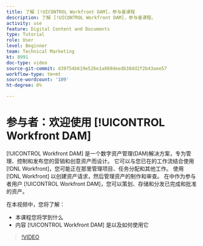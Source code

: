 ```yaml
---
title: 了解 [!UICONTROL Workfront DAM]，参与者课程
description: 了解 [!UICONTROL Workfront DAM]，参与者课程。
activity: use
feature: Digital Content and Documents
type: Tutorial
role: User
level: Beginner
team: Technical Marketing
kt: 8991
doc-type: video
source-git-commit: d39754b619e526e1a869deedb38dd2f2b43aee57
workflow-type: tm+mt
source-wordcount: '109'
ht-degree: 0%

---
```


# 参与者：欢迎使用 [!UICONTROL Workfront DAM]

[!UICONTROL Workfront DAM] 是一个数字资产管理(DAM)解决方案，专为管理、控制和发布您的营销和创意资产而设计。 它可以与您已在的工作流结合使用 [!DNL Workfront]，您可能正在那里管理项目、任务分配和其他工作。 使用 [!DNL Workfront] 以创建资产请求，然后管理资产的制作和审查。 在中作为参与者用户 [!UICONTROL Workfront DAM]，您可以策划、存储和分发已完成和批准的资产。

在本视频中，您将了解：

* 本课程您将学到什么
* 内容 [!UICONTROL Workfront DAM] 是以及如何使用它

>[!VIDEO](https://video.tv.adobe.com/v/335251/?quality=12)
